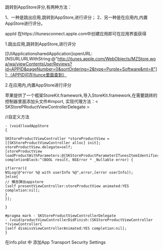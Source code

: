 跳转到AppStore评分,有两种方法：

1、一种是跳出应用,跳转到AppStore,进行评分；
2、另一种是在应用内,内置AppStore进行评分。

appId 在https://itunesconnect.apple.com中创建应用即可在应用界面获得

1.跳出应用,跳转到AppStore,进行评分

[[UIApplicationsharedApplication]openURL:[NSURLURLWithString:@"http://itunes.apple.com/WebObjects/MZStore.woa/wa/viewContentsUserReviews?id=APPID&pageNumber=0&sortOrdering=2&type=Purple+Software&mt=8"]];（APPID可在itunce里面查到）

2.在应用内,内置AppStore进行评分

苹果提供了一个框架StoreKit.framework,导入StoreKit.framework,在需要跳转的控制器里面添加头文件#import, 实现代理方法：< SKStorePRoductViewControllerDelegate >

//自定义方法
```ios
- (void)loadAppStore
{

SKStoreProductViewController *storeProductView = [[SKStoreProductViewController alloc] init];
storeProductView.delegate=self;
[storeProductView loadProductWithParameters:@{SKStoreProductParameterITunesItemIdentifier:appId} completionBlock:^(BOOL result, NSError * _Nullable error) {

if(error){
NSLog(@"error %@ with userInfo %@",error,[error userInfo]);
}else{
// 模态弹出appstore
[self presentViewController:storeProductView animated:YES completion:nil];
}
}];

}

#pragma mark - SKStoreProductViewControllerDelegate
- (void)productViewControllerDidFinish:(SKStoreProductViewController *)viewController{
[self dismissViewControllerAnimated:YES completion:nil];
}
```

在info.plist 中 添加App Transport Security Settings


